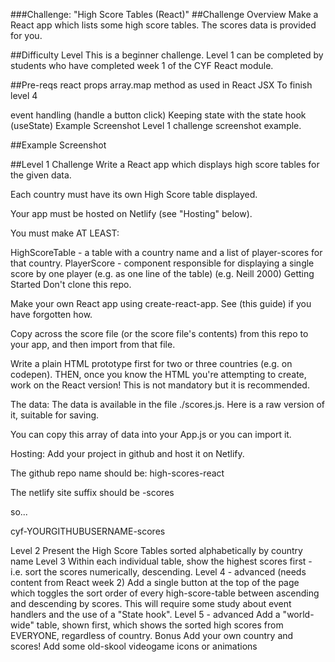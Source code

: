 ###Challenge: "High Score Tables (React)"
##Challenge Overview
Make a React app which lists some high score tables. The scores data is provided for you.

##Difficulty Level
This is a beginner challenge. Level 1 can be completed by students who have completed week 1 of the CYF React module.

##Pre-reqs
react props
array.map method as used in React JSX
To finish level 4

event handling (handle a button click)
Keeping state with the state hook (useState)
Example Screenshot
Level 1 challenge screenshot example.

##Example Screenshot

##Level 1 Challenge
Write a React app which displays high score tables for the given data.

Each country must have its own High Score table displayed.

Your app must be hosted on Netlify (see "Hosting" below).

You must make AT LEAST:

HighScoreTable - a table with a country name and a list of player-scores for that country.
PlayerScore - component responsible for displaying a single score by one player (e.g. as one line of the table) (e.g. Neill 2000)
Getting Started
Don't clone this repo.

Make your own React app using create-react-app. See (this guide) if you have forgotten how.

Copy across the score file (or the score file's contents) from this repo to your app, and then import from that file.

Write a plain HTML prototype first for two or three countries (e.g. on codepen). THEN, once you know the HTML you're attempting to create, work on the React version! This is not mandatory but it is recommended.

The data:
The data is available in the file ./scores.js. Here is a raw version of it, suitable for saving.

You can copy this array of data into your App.js or you can import it.

Hosting:
Add your project in github and host it on Netlify.

The github repo name should be: high-scores-react

The netlify site suffix should be -scores

so...

cyf-YOURGITHUBUSERNAME-scores

Level 2
Present the High Score Tables sorted alphabetically by country name
Level 3
Within each individual table, show the highest scores first - i.e. sort the scores numerically, descending.
Level 4 - advanced (needs content from React week 2)
Add a single button at the top of the page which toggles the sort order of every high-score-table between ascending and descending by scores. This will require some study about event handlers and the use of a "State hook".
Level 5 - advanced
Add a "world-wide" table, shown first, which shows the sorted high scores from EVERYONE, regardless of country.
Bonus
Add your own country and scores!
Add some old-skool videogame icons or animations
